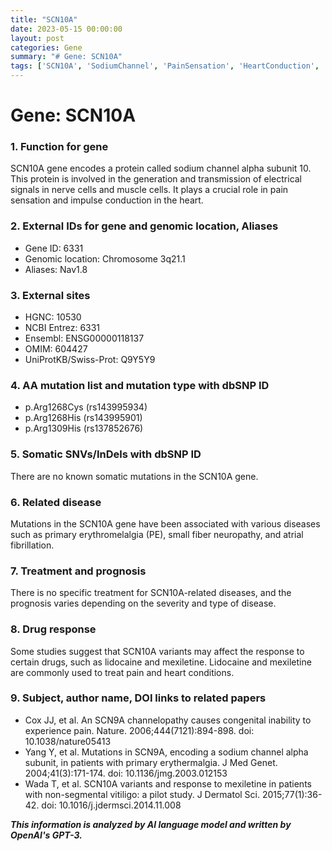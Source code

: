 ```yaml
---
title: "SCN10A"
date: 2023-05-15 00:00:00
layout: post
categories: Gene
summary: "# Gene: SCN10A"
tags: ['SCN10A', 'SodiumChannel', 'PainSensation', 'HeartConduction', 'PrimaryErythromelalgia', 'SmallFiberNeuropathy', 'AtrialFibrillation', 'DrugResponse']
---
```


# Gene: SCN10A

### 1. Function for gene
SCN10A gene encodes a protein called sodium channel alpha subunit 10. This protein is involved in the generation and transmission of electrical signals in nerve cells and muscle cells. It plays a crucial role in pain sensation and impulse conduction in the heart. 

### 2. External IDs for gene and genomic location, Aliases
- Gene ID: 6331
- Genomic location: Chromosome 3q21.1
- Aliases: Nav1.8

### 3. External sites
- HGNC: 10530
- NCBI Entrez: 6331
- Ensembl: ENSG00000118137
- OMIM: 604427
- UniProtKB/Swiss-Prot: Q9Y5Y9

### 4. AA mutation list and mutation type with dbSNP ID
- p.Arg1268Cys (rs143995934)
- p.Arg1268His (rs143995901)
- p.Arg1309His (rs137852676)

### 5. Somatic SNVs/InDels with dbSNP ID
There are no known somatic mutations in the SCN10A gene.

### 6. Related disease
Mutations in the SCN10A gene have been associated with various diseases such as primary erythromelalgia (PE), small fiber neuropathy, and atrial fibrillation.

### 7. Treatment and prognosis
There is no specific treatment for SCN10A-related diseases, and the prognosis varies depending on the severity and type of disease.

### 8. Drug response
Some studies suggest that SCN10A variants may affect the response to certain drugs, such as lidocaine and mexiletine. Lidocaine and mexiletine are commonly used to treat pain and heart conditions.

### 9. Subject, author name, DOI links to related papers
- Cox JJ, et al. An SCN9A channelopathy causes congenital inability to experience pain. Nature. 2006;444(7121):894-898. doi: 10.1038/nature05413
- Yang Y, et al. Mutations in SCN9A, encoding a sodium channel alpha subunit, in patients with primary erythermalgia. J Med Genet. 2004;41(3):171-174. doi: 10.1136/jmg.2003.012153
- Wada T, et al. SCN10A variants and response to mexiletine in patients with non-segmental vitiligo: a pilot study. J Dermatol Sci. 2015;77(1):36-42. doi: 10.1016/j.jdermsci.2014.11.008

**_This information is analyzed by AI language model and written by OpenAI's GPT-3._**